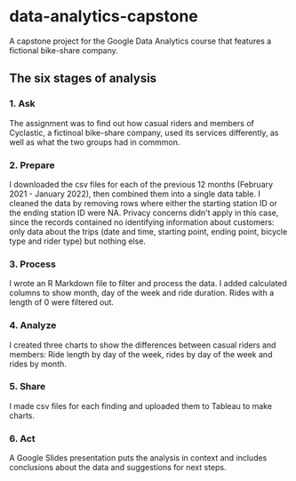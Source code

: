 # data-analytics-capstone
A capstone project for the Google Data Analytics course that features a fictional bike-share company. 
## The six stages of analysis
### 1. Ask
The assignment was to find out how casual riders and members of Cyclastic, a fictinoal bike-share company, used its services differently, as well as what the two groups had in commmon.
### 2. Prepare
I downloaded the csv files for each of the previous 12 months (February 2021 - January 2022), then combined them into a single data table. I cleaned the data by removing rows where either the starting station ID or the ending station ID were NA. Privacy concerns didn't apply in this case, since the records contained no identifying information about customers: only data about the trips (date and time, starting point, ending point, bicycle type and rider type) but nothing else. 
### 3. Process
I wrote an R Markdown file to filter and process the data. I added calculated columns to show month, day of the week and ride duration. Rides with a length of 0 were filtered out. 
### 4. Analyze
I created three charts to show the differences between casual riders and members: Ride length by day of the week, rides by day of the week and rides by month. 
### 5. Share
I made csv files for each finding and uploaded them to Tableau to make charts. 
### 6. Act
A Google Slides presentation puts the analysis in context and includes conclusions about the data and suggestions for next steps. 
